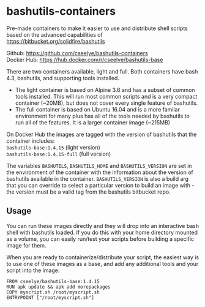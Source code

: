# bashutils-containers
Pre-made containers to make it easier to use and distribute shell scripts based on the advanced capabilities of  https://bitbucket.org/solidfire/bashutils

Github: https://github.com/cseelye/bashutils-containers  
Docker Hub: https://hub.docker.com/r/cseelye/bashutils-base

There are two containers available, light and full. Both containers have bash 4.3, bashutils, and supporting tools installed.
* The light container is based on Alpine 3.6 and has a subset of common tools installed. This will run most common scripts and is a very compact container (~20MB), but does not cover every single feature of bashutils.
* The full container is based on Ubuntu 16.04 and is a more familar environment for many plus has all of the tools needed by bashutils to run all of the features. It is a larger container image (~215MB)

On Docker Hub the images are tagged with the version of bashutils that the container includes:  
```bashutils-base:1.4.15``` (light version)  
```bashutils-base:1.4.15-full``` (full version)

The variables ```BASHUTILS```, ```BASHUTILS_HOME``` and ```BASHUTILS_VERSION``` are set in the environment of the container with the information about the version of bashutils available in the container. ```BASHUTILS_VERSION``` is also a build arg that you can override to select a particular version to build an image with - the version must be a valid tag from the bashutils bitbucket repo.

## Usage
You can run these images directly and they will drop into an interactive bash shell with bashutils loaded. If you do this with your home directory mounted as a volume, you can easily run/test your scripts before building a specific image for them.

When you are ready to containerize/distribute your script, the easiest way is to use one of these images as a base, and add any additional tools and your script into the image.
```
FROM cseelye/bashutils-base:1.4.15
RUN apk update && apk add morepackages
COPY myscript.sh /root/myscript.sh
ENTRYPOINT ["/root/myscript.sh"]
```
